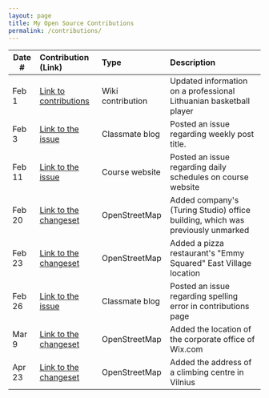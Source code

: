 ```yaml
---
layout: page
title: My Open Source Contributions
permalink: /contributions/
---
```


<!--
Type of the contribution should be "Wikipedia edit", "OpenStreet Map feature", "Documentation", "Course website", "Blog",
"Browse Add-on", etc.

The description should include a brief summary of what you did.

Replace the first row with your own contribution. 

-->





| Date #       | Contribution (Link)  | Type  | Description |
|---|:---|:---|:---|
| Feb 1   | [Link to contributions](https://en.wikipedia.org/wiki/Special:Contributions/Jn1917)    |  Wiki contribution   |   Updated information on a professional Lithuanian basketball player   |
| Feb 3   | [Link to the issue](https://github.com/nyu-ossd-s20/kmaraj-weekly/issues/1)    | Classmate blog    |   Posted an issue regarding weekly post title.    |
| Feb 11  | [Link to the issue](https://github.com/joannakl/ossd_s20/issues/12)    |  Course website   |  Posted an issue regarding daily schedules on course website    |
| Feb 20  | [Link to the changeset](https://www.openstreetmap.org/changeset/81253606#map=19/54.68413/25.28576) | OpenStreetMap | Added company's (Turing Studio) office building, which was previously unmarked |
| Feb 23  | [Link to the changeset](https://www.openstreetmap.org/changeset/81379118) | OpenStreetMap | Added a pizza restaurant's "Emmy Squared" East Village location |
| Feb 26  | [Link to the issue](https://github.com/nyu-ossd-s20/mattfan00-weekly/issues/1) | Classmate blog  | Posted an issue regarding spelling error in contributions page |
| Mar 9   | [Link to the changeset](https://www.openstreetmap.org/changeset/81942409) | OpenStreetMap   | Added the location of the corporate office of Wix.com |
| Apr 23  | [Link to the changeset](https://www.openstreetmap.org/changeset/83992264) | OpenStreetMap | Added the address of a climbing centre in Vilnius
